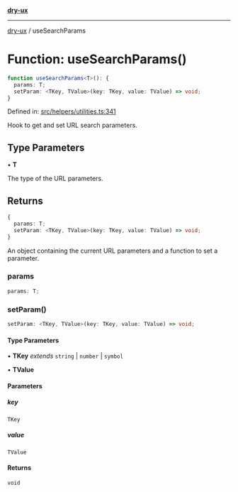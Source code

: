 [**dry-ux**](../README.md)

***

[dry-ux](../README.md) / useSearchParams

# Function: useSearchParams()

```ts
function useSearchParams<T>(): {
  params: T;
  setParam: <TKey, TValue>(key: TKey, value: TValue) => void;
}
```

Defined in: [src/helpers/utilities.ts:341](https://github.com/navedr/dry-ux/blob/05824901684f5086b63edd3699fcdb1704ab19f9/src/helpers/utilities.ts#L341)

Hook to get and set URL search parameters.

## Type Parameters

• **T**

The type of the URL parameters.

## Returns

```ts
{
  params: T;
  setParam: <TKey, TValue>(key: TKey, value: TValue) => void;
}
```

An object containing the current URL parameters and a function to set a parameter.

### params

```ts
params: T;
```

### setParam()

```ts
setParam: <TKey, TValue>(key: TKey, value: TValue) => void;
```

#### Type Parameters

• **TKey** *extends* `string` \| `number` \| `symbol`

• **TValue**

#### Parameters

##### key

`TKey`

##### value

`TValue`

#### Returns

`void`
